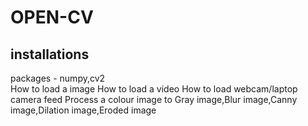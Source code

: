 # OPEN-CV
## installations
packages - numpy,cv2
<br />
How to load a image
How to load a video
How to load webcam/laptop camera feed
Process a colour image to Gray image,Blur image,Canny image,Dilation image,Eroded image
